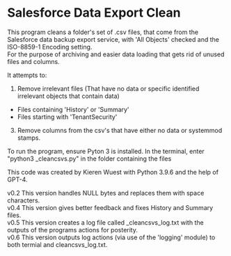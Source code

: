 # Salesforce Data Export Clean

This program cleans a folder's set of .csv files, that come from the Salesforce data backup export service, with 'All Objects' checked and the ISO-8859-1 Encoding setting.   
For the purpose of archiving and easier data loading that gets rid of unused files and columns.

It attempts to:
1. Remove irrelevant files (That have no data or specific identified irrelevant objects that contain data)
 - Files containing 'History' or 'Summary'
 - Files starting with 'TenantSecurity' 
3. Remove columns from the csv's that have either no data or systemmod stamps.

To run the program, ensure Pyton 3 is installed.
In the terminal, enter "python3 _cleancsvs.py" in the folder containing the files

This code was created by Kieren Wuest with Python 3.9.6 and the help of GPT-4.

v0.2 This version handles NULL bytes and replaces them with space characters.  
v0.4 This version gives better feedback and fixes History and Summary files.   
v0.5 This version creates a log file called _cleancsvs_log.txt with the outputs of the programs actions for posterity.  
v0.6 This version outputs log actions (via use of the 'logging' module) to both termial and cleancsvs_log.txt.  
